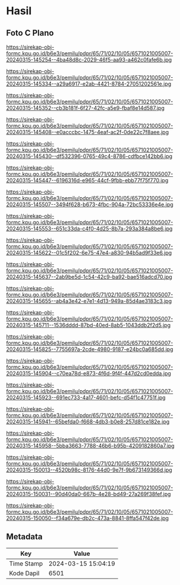 # Hasil

## Foto C Plano

https://sirekap-obj-formc.kpu.go.id/b6e3/pemilu/pdpr/65/71/02/10/05/6571021005007-20240315-145254--4ba48d8c-2029-46f5-aa93-a462c0fafe6b.jpg

https://sirekap-obj-formc.kpu.go.id/b6e3/pemilu/pdpr/65/71/02/10/05/6571021005007-20240315-145334--a29a6917-e2ab-4421-8784-27051202561e.jpg

https://sirekap-obj-formc.kpu.go.id/b6e3/pemilu/pdpr/65/71/02/10/05/6571021005007-20240315-145352--cb3b181f-6f27-42fc-a5e9-fbaf8e14d587.jpg

https://sirekap-obj-formc.kpu.go.id/b6e3/pemilu/pdpr/65/71/02/10/05/6571021005007-20240315-145408--e0acccbc-1475-4eaf-ac2f-0de22c7f8aee.jpg

https://sirekap-obj-formc.kpu.go.id/b6e3/pemilu/pdpr/65/71/02/10/05/6571021005007-20240315-145430--df532396-0765-49c4-8786-cdfbce142bb6.jpg

https://sirekap-obj-formc.kpu.go.id/b6e3/pemilu/pdpr/65/71/02/10/05/6571021005007-20240315-145447--6196316d-e965-44cf-9fbb-ebb77f75f770.jpg

https://sirekap-obj-formc.kpu.go.id/b6e3/pemilu/pdpr/65/71/02/10/05/6571021005007-20240315-145507--3494f628-b673-4fbc-904a-72bc53336e4e.jpg

https://sirekap-obj-formc.kpu.go.id/b6e3/pemilu/pdpr/65/71/02/10/05/6571021005007-20240315-145553--651c33da-c4f0-4d25-8b7a-293a384a8be6.jpg

https://sirekap-obj-formc.kpu.go.id/b6e3/pemilu/pdpr/65/71/02/10/05/6571021005007-20240315-145622--01c5f202-6e75-47e4-a830-94b5ad9f33e6.jpg

https://sirekap-obj-formc.kpu.go.id/b6e3/pemilu/pdpr/65/71/02/10/05/6571021005007-20240315-145637--2ab9be5d-1c54-42c9-ba92-bae516adcd70.jpg

https://sirekap-obj-formc.kpu.go.id/b6e3/pemilu/pdpr/65/71/02/10/05/6571021005007-20240315-145655--ab4a3e42-e7e1-4d13-949a-85d4ae3183c3.jpg

https://sirekap-obj-formc.kpu.go.id/b6e3/pemilu/pdpr/65/71/02/10/05/6571021005007-20240315-145711--1536dddd-87bd-40ed-8ab5-1043ddb2f2d5.jpg

https://sirekap-obj-formc.kpu.go.id/b6e3/pemilu/pdpr/65/71/02/10/05/6571021005007-20240315-145825--7755697a-2cde-4980-9187-e24bc0a685dd.jpg

https://sirekap-obj-formc.kpu.go.id/b6e3/pemilu/pdpr/65/71/02/10/05/6571021005007-20240315-145904--c70ea78d-e873-4f6d-9f4f-447d2cd0edda.jpg

https://sirekap-obj-formc.kpu.go.id/b6e3/pemilu/pdpr/65/71/02/10/05/6571021005007-20240315-145923--691ec733-4a17-4601-befc-d54f1c47751f.jpg

https://sirekap-obj-formc.kpu.go.id/b6e3/pemilu/pdpr/65/71/02/10/05/6571021005007-20240315-145941--65befda0-f668-4db3-b0e8-257d81ce182e.jpg

https://sirekap-obj-formc.kpu.go.id/b6e3/pemilu/pdpr/65/71/02/10/05/6571021005007-20240315-145958--5bba3663-7788-46b6-b95b-4209182860a7.jpg

https://sirekap-obj-formc.kpu.go.id/b6e3/pemilu/pdpr/65/71/02/10/05/6571021005007-20240315-150013--4520b98c-8176-44d0-9e7f-9b673149366d.jpg

https://sirekap-obj-formc.kpu.go.id/b6e3/pemilu/pdpr/65/71/02/10/05/6571021005007-20240315-150031--90d40da0-667b-4e28-bd49-27a269f38fef.jpg

https://sirekap-obj-formc.kpu.go.id/b6e3/pemilu/pdpr/65/71/02/10/05/6571021005007-20240315-150050--f34a679e-db2c-473a-8841-8ffa547f42de.jpg


## Metadata

| Key        | Value               |
| ---------- | ------------------- |
| Time Stamp | 2024-03-15 15:04:19 |
| Kode Dapil | 6501                |



